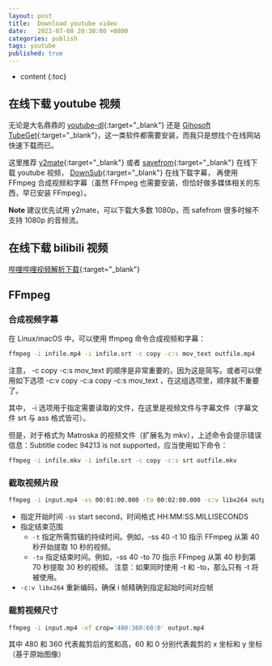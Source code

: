 ```yaml
---
layout: post
title:  Download youtube video
date:   2022-07-08 20:30:00 +0800
categories: publish
tags: youtube
published: true
---
```


* content
{:toc}

## 在线下载 youtube 视频

无论是大名鼎鼎的 [youtube-dl](https://ytdl-org.github.io/youtube-dl/index.html){:target="_blank"} 还是 [Gihosoft TubeGet](https://www.gihosoft.com/free-youtube-downloader.html){:target="_blank"}，这一类软件都需要安装，而我只是想找个在线网站快速下载而已。

这里推荐 [y2mate](https://www.y2mate.com/){:target="_blank"} 或者 [savefrom](https://en.savefrom.net/){:target="_blank"} 在线下载 youtube 视频，
[DownSub](https://downsub.com/){:target="_blank"} 在线下载字幕，
再使用 FFmpeg 合成视频和字幕（虽然 FFmpeg 也需要安装，但恰好做多媒体相关的东西，早已安装 FFmpeg）。

**Note**
建议优先试用 y2mate，可以下载大多数 1080p，而 safefrom 很多时候不支持 1080p 的音频流。

## 在线下载 bilibili 视频

[哔哩哔哩视频解析下载](https://bilibili.iiilab.com/){:target="_blank"}

## FFmpeg

### 合成视频字幕

在 Linux/macOS 中，可以使用 ffmpeg 命令合成视频和字幕：
```bash
ffmpeg -i infile.mp4 -i infile.srt -c copy -c:s mov_text outfile.mp4
```

注意， -c copy -c:s mov_text 的顺序是非常重要的，因为这是简写。或者可以使用如下选项 -c:v copy -c:a copy -c:s mov_text  ，在这组选项里，顺序就不重要了。

其中， -i 选项用于指定需要读取的文件，在这里是视频文件与字幕文件（字幕文件 srt 与 ass 格式皆可）。

但是，对于格式为 Matroska 的视频文件（扩展名为 mkv），上述命令会提示错误信息：Subtitle codec 94213 is not supported，应当使用如下命令：
```bash
ffmpeg -i infile.mkv -i infile.srt -c copy -c:s srt outfile.mkv
```

### 截取视频片段

```bash
ffmpeg -i input.mp4 -ss 00:01:00.000 -to 00:02:00.000 -c:v libx264 output.mp4
```

* 指定开始时间 `-ss` start second，时间格式 HH:MM:SS.MILLISECONDS
* 指定结束范围
    * `-t` 指定所需剪辑的持续时间。例如，-ss 40 -t 10 指示 FFmpeg 从第 40 秒开始提取 10 秒的视频。
    * `-to` 指定结束时间。例如，-ss 40 -to 70 指示 FFmpeg 从第 40 秒到第 70 秒提取 30 秒的视频。
    注意：如果同时使用 -t 和 -to，那么只有 -t 将被使用。
* `-c:v libx264` 重新编码，确保 i 帧精确到指定起始时间对应帧

### 裁剪视频尺寸

```bash
ffmpeg -i input.mp4 -vf crop='480:360:60:0' output.mp4
```

其中 480 和 360 代表裁剪后的宽和高，60 和 0 分别代表裁剪的 x 坐标和 y 坐标（基于原始图像）

<!-- https://zhuanlan.zhihu.com/p/349506890 -->
<!-- http://www.caotama.com/1982370.html -->
<!-- https://zhuanlan.zhihu.com/p/567582170 -->
<!-- https://blog.csdn.net/tusong86/article/details/122627789 -->